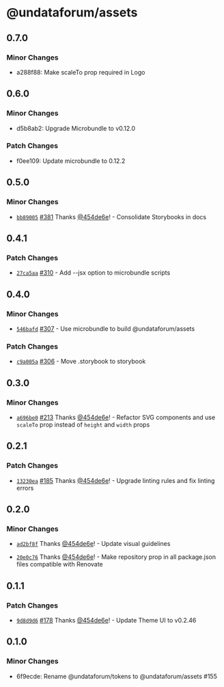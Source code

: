 # @undataforum/assets

## 0.7.0

### Minor Changes

- a288f88: Make scaleTo prop required in Logo

## 0.6.0

### Minor Changes

- d5b8ab2: Upgrade Microbundle to v0.12.0

### Patch Changes

- f0ee109: Update microbundle to 0.12.2

## 0.5.0

### Minor Changes

- [`bb89005`](https://github.com/UNDataForum/design-system/commit/bb8900574ffe0a9fe28d8a7e5851e60347e84e71)
  [#381](https://github.com/UNDataForum/design-system/pull/381) Thanks
  [@454de6e](https://github.com/454de6e)! - Consolidate Storybooks in docs

## 0.4.1

### Patch Changes

- [`27ca5aa`](https://github.com/UNDataForum/design-system/commit/27ca5aade1c7ee136661d840065aac2324213259)
  [#310](https://github.com/UNDataForum/design-system/pull/310) - Add --jsx
  option to microbundle scripts

## 0.4.0

### Minor Changes

- [`546bafd`](https://github.com/UNDataForum/design-system/commit/546bafd242d53de7c23f87347846324cbe3679f9)
  [#307](https://github.com/UNDataForum/design-system/pull/307) - Use
  microbundle to build @undataforum/assets

### Patch Changes

- [`c9a005a`](https://github.com/UNDataForum/design-system/commit/c9a005aaf9545ca9816bb2431ba1e79cb27ec878)
  [#306](https://github.com/UNDataForum/design-system/pull/306) - Move
  .storybook to storybook

## 0.3.0

### Minor Changes

- [`a696be0`](https://github.com/UNDataForum/design-system/commit/a696be0347e01a75454c5383397fe534a3dc9007)
  [#213](https://github.com/UNDataForum/design-system/pull/213) Thanks
  [@454de6e](https://github.com/454de6e)! - Refactor SVG components and use
  `scaleTo` prop instead of `height` and `width` props

## 0.2.1

### Patch Changes

- [`13230ea`](https://github.com/UNDataForum/design-system/commit/13230ea9805b8b32a1c02b2d4c063af74cb17c54)
  [#185](https://github.com/UNDataForum/design-system/pull/185) Thanks
  [@454de6e](https://github.com/454de6e)! - Upgrade linting rules and fix
  linting errors

## 0.2.0

### Minor Changes

- [`ad2bf8f`](https://github.com/UNDataForum/design-system/commit/ad2bf8fc335dd667258791d9e69a8414a5a430d2)
  Thanks [@454de6e](https://github.com/454de6e)! - Update visual guidelines

* [`20e0c76`](https://github.com/UNDataForum/design-system/commit/20e0c76076b36f76dadce590c137e0d37678fc62)
  Thanks [@454de6e](https://github.com/454de6e)! - Make repository prop in all
  package.json files compatible with Renovate

## 0.1.1

### Patch Changes

- [`9d8d9d6`](https://github.com/UNDataForum/design-system/commit/9d8d9d6414bebf707fd8baeffe9d66ad1b5e6016)
  [#178](https://github.com/UNDataForum/design-system/pull/178) Thanks
  [@454de6e](https://github.com/454de6e)! - Update Theme UI to v0.2.46

## 0.1.0

### Minor Changes

- 6f9ecde: Rename @undataforum/tokens to @undataforum/assets #155
